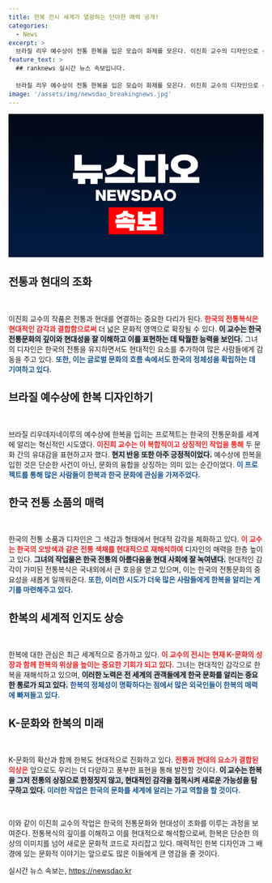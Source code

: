 ```yaml
---
title: 한복 전시 세계가 열광하는 단아한 매력 공개!
categories:
  - News
excerpt: >
  브라질 리우 예수상이 전통 한복을 입은 모습이 화제를 모은다. 이진희 교수의 디자인으로 선보인 청색 한복 영상은 한국과 브라질 수교 65주년을 기념하며, 현지 반응도 뜨거워 세계에 한복의 매력을 알리는 계기가 되고 있다.
feature_text: >
  ## ranknews 실시간 뉴스 속보입니다.

  브라질 리우 예수상이 전통 한복을 입은 모습이 화제를 모은다. 이진희 교수의 디자인으로 선보인 청색 한복 영상은 한국과 브라질 수교 65주년을 기념하며, 현지 반응도 뜨거워 세계에 한복의 매력을 알리는 계기가 되고 있다.
image: '/assets/img/newsdao_breakingnews.jpg'
---
```


<p><img src="/assets/img/newsdao_breakingnews.jpg" alt="ranknews 속보" /></p>

<h2 data-ke-size="size26">전통과 현대의 조화</h2>

<p data-ke-size="size16">&nbsp;</p>

<p>이진희 교수의 작품은 전통과 현대를 연결하는 중요한 다리가 된다. <b><span style="color: #ee2323;">한국의 전통복식은 현대적인 감각과 결합함으로써</span></b> 더 넓은 문화적 영역으로 확장될 수 있다. <b><span style="background-color: #21538527;">이 교수는 한국 전통문화의 깊이와 현대성을 잘 이해하고 이를 표현하는 데 탁월한 능력을 보인다.</span></b> 그녀의 디자인은 한국의 전통을 유지하면서도 현대적인 요소를 추가하여 많은 사람들에게 감동을 주고 있다. <b><span style="color: #1a5490;">또한, 이는 글로벌 문화의 흐름 속에서도 한국의 정체성을 확립하는 데 기여하고 있다.</span></b></p>

<h2 data-ke-size="size26">브라질 예수상에 한복 디자인하기</h2>

<p data-ke-size="size16">&nbsp;</p>

<p>브라질 리우데자네이루의 예수상에 한복을 입히는 프로젝트는 한국의 전통문화를 세계에 알리는 혁신적인 시도였다. <b><span style="color: #ee2323;">이진희 교수는 이 복합적이고 상징적인 작업을 통해</span></b> 두 문화 간의 유대감을 표현하고자 했다. <b><span style="background-color: #21538527;">현지 반응 또한 아주 긍정적이었다.</span></b> 예수상에 한복을 입힌 것은 단순한 사건이 아닌, 문화의 융합을 상징하는 의미 있는 순간이었다. <b><span style="color: #1a5490;">이 프로젝트를 통해 많은 사람들이 한복과 한국 문화에 관심을 가져주었다.</span></b></p>

<h2 data-ke-size="size26">한국 전통 소품의 매력</h2>

<p data-ke-size="size16">&nbsp;</p>

<p>한국의 전통 소품과 디자인은 그 색감과 형태에서 현대적 감각을 체화하고 있다. <b><span style="color: #ee2323;">이 교수는 한국의 오방색과 같은 전통 색채를 현대적으로 재해석하여</span></b> 디자인의 매력을 한층 높이고 있다. <b><span style="background-color: #21538527;">그녀의 작업물은 한국 전통의 아름다움을 현대 사회에 잘 녹여낸다.</span></b> 현대적인 감각이 가미된 전통복식은 국내외에서 큰 호응을 얻고 있으며, 이는 한국의 전통문화의 중요성을 새롭게 일깨워준다. <b><span style="color: #1a5490;">또한, 이러한 시도가 더욱 많은 사람들에게 한복을 알리는 계기를 마련해주고 있다.</span></b></p>

<h2 data-ke-size="size26">한복의 세계적 인지도 상승</h2>

<p data-ke-size="size16">&nbsp;</p>

<p>한복에 대한 관심은 최근 세계적으로 증가하고 있다. <b><span style="color: #ee2323;">이 교수의 전시는 현재 K-문화의 성장과 함께 한복의 위상을 높이는 중요한 기회가 되고 있다.</span></b> 그녀는 현대적인 감각으로 한복을 재해석하고 있으며, <b><span style="background-color: #21538527;">이러한 노력은 전 세계의 관객들에게 한국 문화를 알리는 중요한 통로가 되고 있다.</span></b> <b><span style="color: #1a5490;">한복의 정체성이 명확하다는 점에서 많은 외국인들이 한복의 매력에 빠져들고 있다.</span></b></p>

<h2 data-ke-size="size26">K-문화와 한복의 미래</h2>

<p data-ke-size="size16">&nbsp;</p>

<p>K-문화의 확산과 함께 한복도 현대적으로 진화하고 있다. <b><span style="color: #ee2323;">전통과 현대의 요소가 결합된 의상은</span></b> 앞으로도 우리는 더 다양하고 풍부한 표현을 통해 발전할 것이다. <b><span style="background-color: #21538527;">이 교수는 한복을 그저 전통의 상징으로 한정짓지 않고, 현대적인 감각을 접목시켜 새로운 가능성을 탐구하고 있다.</span></b> <b><span style="color: #1a5490;">이러한 작업은 한국의 문화를 세계에 알리는 가교 역할을 할 것이다.</span></b></p>

<p data-ke-size="size16">&nbsp;</p>

<p>이와 같이 이진희 교수의 작업은 한국의 전통문화와 현대성이 조화를 이루는 과정을 보여준다. 전통복식의 깊이를 이해하고 이를 현대적으로 해석함으로써, 한복은 단순한 의상의 이미지를 넘어 새로운 문화적 코드로 자리잡고 있다. 매력적인 한복 디자인과 그 배경에 있는 문화적 이야기는 앞으로도 많은 이들에게 큰 영감을 줄 것이다.</p>
실시간 뉴스 속보는, <a href="https://newsdao.kr" rel="dofollow">https://newsdao.kr</a>


